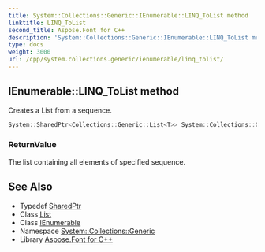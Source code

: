 ```yaml
---
title: System::Collections::Generic::IEnumerable::LINQ_ToList method
linktitle: LINQ_ToList
second_title: Aspose.Font for C++
description: 'System::Collections::Generic::IEnumerable::LINQ_ToList method. Creates a List<T> from a sequence in C++.'
type: docs
weight: 3000
url: /cpp/system.collections.generic/ienumerable/linq_tolist/
---
```

## IEnumerable::LINQ_ToList method


Creates a List<T> from a sequence.

```cpp
System::SharedPtr<Collections::Generic::List<T>> System::Collections::Generic::IEnumerable<T>::LINQ_ToList()
```


### ReturnValue

The list containing all elements of specified sequence.

## See Also

* Typedef [SharedPtr](../../../system/sharedptr/)
* Class [List](../../list/)
* Class [IEnumerable](../)
* Namespace [System::Collections::Generic](../../)
* Library [Aspose.Font for C++](../../../)
